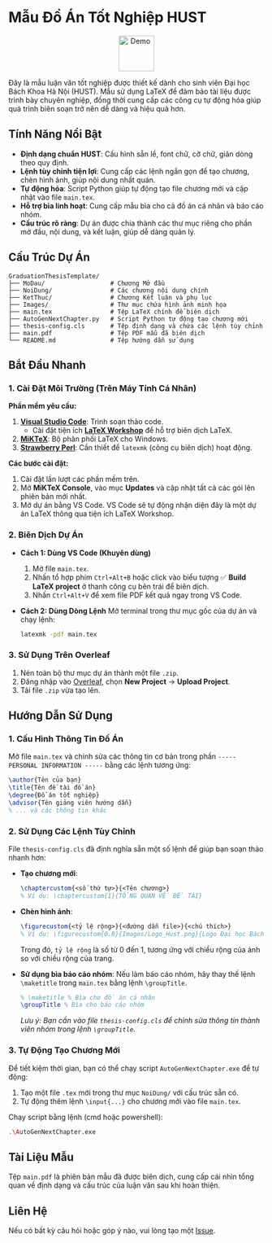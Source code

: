 # Mẫu Đồ Án Tốt Nghiệp HUST
<p align="center">
  <img src="Images/Logo_Hust.png" alt="Demo" width="70"/>
</p>

Đây là mẫu luận văn tốt nghiệp được thiết kế dành cho sinh viên Đại học Bách Khoa Hà Nội (HUST). Mẫu sử dụng LaTeX để đảm bảo tài liệu được trình bày chuyên nghiệp, đồng thời cung cấp các công cụ tự động hóa giúp quá trình biên soạn trở nên dễ dàng và hiệu quả hơn.

## Tính Năng Nổi Bật

- **Định dạng chuẩn HUST**: Cấu hình sẵn lề, font chữ, cỡ chữ, giãn dòng theo quy định.
- **Lệnh tùy chỉnh tiện lợi**: Cung cấp các lệnh ngắn gọn để tạo chương, chèn hình ảnh, giúp nội dung nhất quán.
- **Tự động hóa**: Script Python giúp tự động tạo file chương mới và cập nhật vào file `main.tex`.
- **Hỗ trợ bìa linh hoạt**: Cung cấp mẫu bìa cho cả đồ án cá nhân và báo cáo nhóm.
- **Cấu trúc rõ ràng**: Dự án được chia thành các thư mục riêng cho phần mở đầu, nội dung, và kết luận, giúp dễ dàng quản lý.

## Cấu Trúc Dự Án

```
GraduationThesisTemplate/
├── MoDau/                  # Chương Mở đầu
├── NoiDung/                # Các chương nội dung chính
├── KetThuc/                # Chương Kết luận và phụ lục
├── Images/                 # Thư mục chứa hình ảnh minh họa
├── main.tex                # Tệp LaTeX chính để biên dịch
├── AutoGenNextChapter.py   # Script Python tự động tạo chương mới
├── thesis-config.cls       # Tệp định dạng và chứa các lệnh tùy chỉnh
├── main.pdf                # Tệp PDF mẫu đã biên dịch
└── README.md               # Tệp hướng dẫn sử dụng
```

## Bắt Đầu Nhanh

### 1. Cài Đặt Môi Trường (Trên Máy Tính Cá Nhân)

**Phần mềm yêu cầu:**

1.  **[Visual Studio Code](https://code.visualstudio.com/)**: Trình soạn thảo code.
    -   Cài đặt tiện ích **[LaTeX Workshop](https://marketplace.visualstudio.com/items?itemName=James-Yu.latex-workshop)** để hỗ trợ biên dịch LaTeX.
2.  **[MiKTeX](https://miktex.org/download)**: Bộ phân phối LaTeX cho Windows.
3.  **[Strawberry Perl](https://strawberryperl.com/)**: Cần thiết để `latexmk` (công cụ biên dịch) hoạt động.

**Các bước cài đặt:**

1.  Cài đặt lần lượt các phần mềm trên.
2.  Mở **MiKTeX Console**, vào mục **Updates** và cập nhật tất cả các gói lên phiên bản mới nhất.
3.  Mở dự án bằng VS Code. VS Code sẽ tự động nhận diện đây là một dự án LaTeX thông qua tiện ích LaTeX Workshop.

### 2. Biên Dịch Dự Án

-   **Cách 1: Dùng VS Code (Khuyên dùng)**
    1.  Mở file `main.tex`.
    2.  Nhấn tổ hợp phím `Ctrl+Alt+B` hoặc click vào biểu tượng ✅ **Build LaTeX project** ở thanh công cụ bên trái để biên dịch.
    3.  Nhấn `Ctrl+Alt+V` để xem file PDF kết quả ngay trong VS Code.

-   **Cách 2: Dùng Dòng Lệnh**
    Mở terminal trong thư mục gốc của dự án và chạy lệnh:
    ```bash
    latexmk -pdf main.tex
    ```

### 3. Sử Dụng Trên Overleaf

1.  Nén toàn bộ thư mục dự án thành một file `.zip`.
2.  Đăng nhập vào [Overleaf](https://www.overleaf.com/), chọn **New Project** -> **Upload Project**.
3.  Tải file `.zip` vừa tạo lên.

## Hướng Dẫn Sử Dụng

### 1. Cấu Hình Thông Tin Đồ Án

Mở file `main.tex` và chỉnh sửa các thông tin cơ bản trong phần `----- PERSONAL INFORMATION -----` bằng các lệnh tương ứng:

```latex
\author{Tên của bạn}
\title{Tên đề tài đồ án}
\degree{Đồ án tốt nghiệp}
\advisor{Tên giảng viên hướng dẫn}
% ... và các thông tin khác
```

### 2. Sử Dụng Các Lệnh Tùy Chỉnh

File `thesis-config.cls` đã định nghĩa sẵn một số lệnh để giúp bạn soạn thảo nhanh hơn:

-   **Tạo chương mới**:
    ```latex
    \chaptercustom{<số thứ tự>}{<Tên chương>}
    % Ví dụ: \chaptercustom{1}{TỔNG QUAN VỀ ĐỀ TÀI}
    ```

-   **Chèn hình ảnh**:
    ```latex
    \figurecustom{<tỷ lệ rộng>}{<đường dẫn file>}{<chú thích>}
    % Ví dụ: \figurecustom{0.8}{Images/Logo_Hust.png}{Logo Đại học Bách Khoa Hà Nội}
    ```
    Trong đó, `tỷ lệ rộng` là số từ 0 đến 1, tương ứng với chiều rộng của ảnh so với chiều rộng của trang.

-   **Sử dụng bìa báo cáo nhóm**:
    Nếu làm báo cáo nhóm, hãy thay thế lệnh `\maketitle` trong `main.tex` bằng lệnh `\groupTitle`.
    ```latex
    % \maketitle % Bìa cho đồ án cá nhân
    \groupTitle % Bìa cho báo cáo nhóm
    ```
    *Lưu ý: Bạn cần vào file `thesis-config.cls` để chỉnh sửa thông tin thành viên nhóm trong lệnh `\groupTitle`.*

### 3. Tự Động Tạo Chương Mới

Để tiết kiệm thời gian, bạn có thể chạy script `AutoGenNextChapter.exe` để tự động:
1.  Tạo một file `.tex` mới trong thư mục `NoiDung/` với cấu trúc sẵn có.
2.  Tự động thêm lệnh `\input{...}` cho chương mới vào file `main.tex`.

Chạy script bằng lệnh (cmd hoặc powershell):
```bash
.\AutoGenNextChapter.exe
```

## Tài Liệu Mẫu

Tệp `main.pdf` là phiên bản mẫu đã được biên dịch, cung cấp cái nhìn tổng quan về định dạng và cấu trúc của luận văn sau khi hoàn thiện.

## Liên Hệ

Nếu có bất kỳ câu hỏi hoặc góp ý nào, vui lòng tạo một [Issue](https://github.com/Quanghusst/GraduationThesisTemplate/issues).
